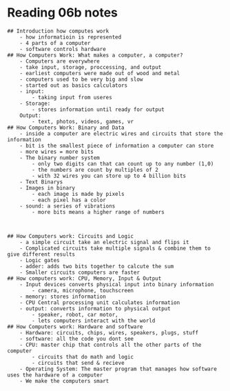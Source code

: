 # Reading 06b notes
    ## Introduction how computes work
        - how informatioin is represented
        - 4 parts of a computer
        - software controls hardware
    ## How Computers Work: What makes a computer, a computer?
        - Computers are everywhere
        - take input, storage, proccessing, and output
        - earliest computers were made out of wood and metal
        - computers used to be very big and slow
        - started out as basics calculators
        - input: 
            - taking input from useres
        - Storage:
            - stores information until ready for output
        Output:
            - text, photos, videos, games, vr
    ## How Computers Work: Binary and Data
        - inside a computer are electric wires and circuits that store the information
        - bit is the smallest piece of information a computer can store
        - more wires = more bits
        - The binary number system
            - only two digits can that can count up to any number (1,0)
            - the numbers are count by multiples of 2
            - with 32 wires you can store up to 4 billion bits
        - Text Binarys
        - Images in binary
            - each image is made by pixels
            - each pixel has a color
        - sound: a series of vibrations
            - more bits means a higher range of numbers


        
    ## How Computers work: Circuits and Logic   
        - a simple circuit take an electric signal and flips it
        - Complicated circuits take multiple signals & combine them to give different results
        - Logic gates 
        - adder: adds two bits together to calcute the sum
        - Smaller circuits computers are faster
    ## How computers work: CPU, Memory, Input & Output
        - Input devices converts physical input into binary information
            - camera, microphone, touchscreen
        - memory: stores information
        - CPU Central processing unit calculates information
        - output: converts information to physical output
            - speaker, robot, car motor, 
            - lets computers interact with the world
    ## How Computers work: Hardware and software
        - Hardware: circuits, chips, wires, speakers, plugs, stuff
        - software: all the code you dont see
        - CPU: master chip that controls all the other parts of the computer
            - circuits that do math and logic
            - circuits that send & recieve
        - Operating System: The master program that manages how software uses the hardware of a computer
        - We make the computers smart